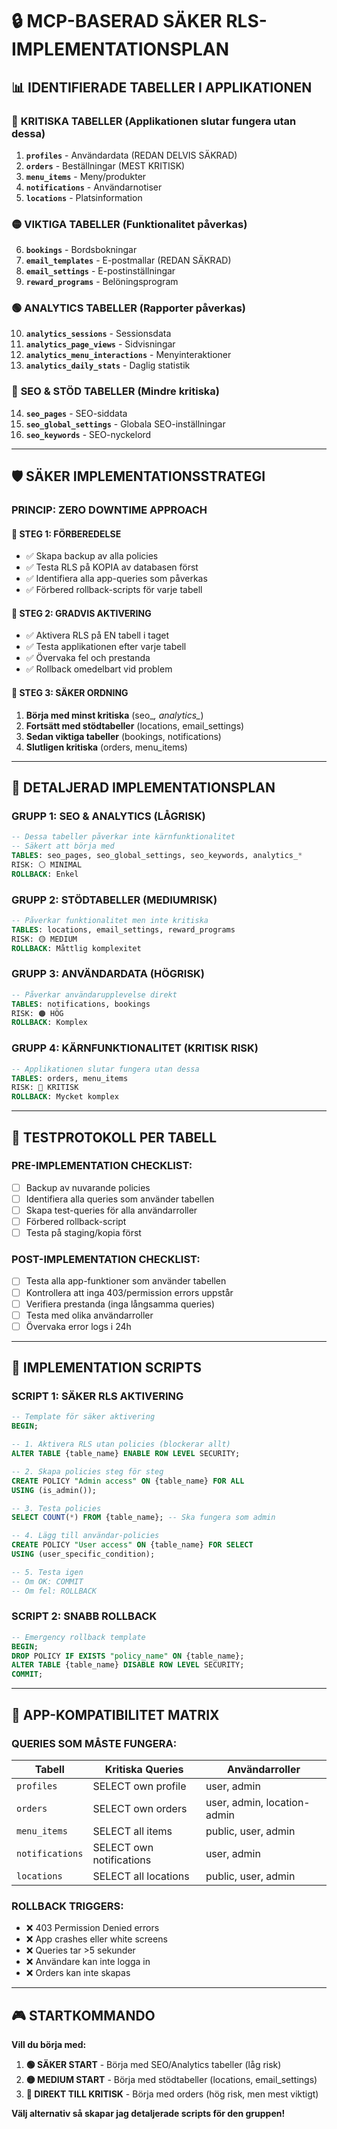 # 🔒 MCP-BASERAD SÄKER RLS-IMPLEMENTATIONSPLAN

## 📊 IDENTIFIERADE TABELLER I APPLIKATIONEN

### 🔴 **KRITISKA TABELLER** (Applikationen slutar fungera utan dessa)
1. **`profiles`** - Användardata (REDAN DELVIS SÄKRAD)
2. **`orders`** - Beställningar (MEST KRITISK)
3. **`menu_items`** - Meny/produkter
4. **`notifications`** - Användarnotiser
5. **`locations`** - Platsinformation

### 🟡 **VIKTIGA TABELLER** (Funktionalitet påverkas)
6. **`bookings`** - Bordsbokningar
7. **`email_templates`** - E-postmallar (REDAN SÄKRAD)
8. **`email_settings`** - E-postinställningar
9. **`reward_programs`** - Belöningsprogram

### 🟢 **ANALYTICS TABELLER** (Rapporter påverkas)
10. **`analytics_sessions`** - Sessionsdata
11. **`analytics_page_views`** - Sidvisningar
12. **`analytics_menu_interactions`** - Menyinteraktioner
13. **`analytics_daily_stats`** - Daglig statistik

### 🔵 **SEO & STÖD TABELLER** (Mindre kritiska)
14. **`seo_pages`** - SEO-siddata
15. **`seo_global_settings`** - Globala SEO-inställningar
16. **`seo_keywords`** - SEO-nyckelord

---

## 🛡️ **SÄKER IMPLEMENTATIONSSTRATEGI**

### **PRINCIP: ZERO DOWNTIME APPROACH**

#### **🔧 STEG 1: FÖRBEREDELSE**
- ✅ Skapa backup av alla policies
- ✅ Testa RLS på KOPIA av databasen först
- ✅ Identifiera alla app-queries som påverkas
- ✅ Förbered rollback-scripts för varje tabell

#### **🔧 STEG 2: GRADVIS AKTIVERING**
- ✅ Aktivera RLS på EN tabell i taget
- ✅ Testa applikationen efter varje tabell
- ✅ Övervaka fel och prestanda
- ✅ Rollback omedelbart vid problem

#### **🔧 STEG 3: SÄKER ORDNING**
1. **Börja med minst kritiska** (seo_*, analytics_*)
2. **Fortsätt med stödtabeller** (locations, email_settings)
3. **Sedan viktiga tabeller** (bookings, notifications)
4. **Slutligen kritiska** (orders, menu_items)

---

## 🎯 **DETALJERAD IMPLEMENTATIONSPLAN**

### **GRUPP 1: SEO & ANALYTICS (LÅGRISK)**
```sql
-- Dessa tabeller påverkar inte kärnfunktionalitet
-- Säkert att börja med
TABLES: seo_pages, seo_global_settings, seo_keywords, analytics_*
RISK: ⚪ MINIMAL
ROLLBACK: Enkel
```

### **GRUPP 2: STÖDTABELLER (MEDIUMRISK)**
```sql
-- Påverkar funktionalitet men inte kritiska
TABLES: locations, email_settings, reward_programs
RISK: 🟡 MEDIUM
ROLLBACK: Måttlig komplexitet
```

### **GRUPP 3: ANVÄNDARDATA (HÖGRISK)**
```sql
-- Påverkar användarupplevelse direkt
TABLES: notifications, bookings
RISK: 🟠 HÖG
ROLLBACK: Komplex
```

### **GRUPP 4: KÄRNFUNKTIONALITET (KRITISK RISK)**
```sql
-- Applikationen slutar fungera utan dessa
TABLES: orders, menu_items
RISK: 🔴 KRITISK
ROLLBACK: Mycket komplex
```

---

## 🧪 **TESTPROTOKOLL PER TABELL**

### **PRE-IMPLEMENTATION CHECKLIST:**
- [ ] Backup av nuvarande policies
- [ ] Identifiera alla queries som använder tabellen
- [ ] Skapa test-queries för alla användarroller
- [ ] Förbered rollback-script
- [ ] Testa på staging/kopia först

### **POST-IMPLEMENTATION CHECKLIST:**
- [ ] Testa alla app-funktioner som använder tabellen
- [ ] Kontrollera att inga 403/permission errors uppstår
- [ ] Verifiera prestanda (inga långsamma queries)
- [ ] Testa med olika användarroller
- [ ] Övervaka error logs i 24h

---

## 🚀 **IMPLEMENTATION SCRIPTS**

### **SCRIPT 1: SÄKER RLS AKTIVERING**
```sql
-- Template för säker aktivering
BEGIN;

-- 1. Aktivera RLS utan policies (blockerar allt)
ALTER TABLE {table_name} ENABLE ROW LEVEL SECURITY;

-- 2. Skapa policies steg för steg
CREATE POLICY "Admin access" ON {table_name} FOR ALL 
USING (is_admin());

-- 3. Testa policies
SELECT COUNT(*) FROM {table_name}; -- Ska fungera som admin

-- 4. Lägg till användar-policies
CREATE POLICY "User access" ON {table_name} FOR SELECT
USING (user_specific_condition);

-- 5. Testa igen
-- Om OK: COMMIT
-- Om fel: ROLLBACK
```

### **SCRIPT 2: SNABB ROLLBACK**
```sql
-- Emergency rollback template
BEGIN;
DROP POLICY IF EXISTS "policy_name" ON {table_name};
ALTER TABLE {table_name} DISABLE ROW LEVEL SECURITY;
COMMIT;
```

---

## 📱 **APP-KOMPATIBILITET MATRIX**

### **QUERIES SOM MÅSTE FUNGERA:**
| Tabell | Kritiska Queries | Användarroller |
|--------|------------------|----------------|
| `profiles` | SELECT own profile | user, admin |
| `orders` | SELECT own orders | user, admin, location-admin |
| `menu_items` | SELECT all items | public, user, admin |
| `notifications` | SELECT own notifications | user, admin |
| `locations` | SELECT all locations | public, user, admin |

### **ROLLBACK TRIGGERS:**
- ❌ 403 Permission Denied errors
- ❌ App crashes eller white screens
- ❌ Queries tar >5 sekunder
- ❌ Användare kan inte logga in
- ❌ Orders kan inte skapas

---

## 🎮 **STARTKOMMANDO**

**Vill du börja med:**

1. **🟢 SÄKER START** - Börja med SEO/Analytics tabeller (låg risk)
2. **🟡 MEDIUM START** - Börja med stödtabeller (locations, email_settings)
3. **🔴 DIREKT TILL KRITISK** - Börja med orders (hög risk, men mest viktigt)

**Välj alternativ så skapar jag detaljerade scripts för den gruppen!** 